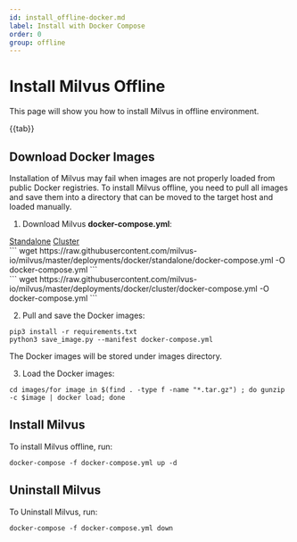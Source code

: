 ```yaml
---
id: install_offline-docker.md
label: Install with Docker Compose
order: 0
group: offline
---
```

# Install Milvus Offline

This page will show you how to install Milvus in offline environment.

{{tab}}

## Download Docker Images

Installation of Milvus may fail when images are not properly loaded from public Docker registries. To install Milvus offline, you need to pull all images and save them into a directory that can be moved to the target host and loaded manually.

1. Download Milvus **docker-compose.yml**:

<div class="multipleCode">
  <a href="?standalone">Standalone</a>
  <a href="?cluster">Cluster</a>
</div>
		<div class="multipleCode-standalone" markdown="block">
```
wget https://raw.githubusercontent.com/milvus-io/milvus/master/deployments/docker/standalone/docker-compose.yml -O docker-compose.yml
```
		</div>
		<div class="multipleCode-cluster" markdown="block">
```
wget https://raw.githubusercontent.com/milvus-io/milvus/master/deployments/docker/cluster/docker-compose.yml -O docker-compose.yml
```
		</div>

2. Pull and save the Docker images:

```
pip3 install -r requirements.txt
python3 save_image.py --manifest docker-compose.yml
```

<div class="alert note">
The Docker images will be stored under images directory.
</div>

3. Load the Docker images:

```
cd images/for image in $(find . -type f -name "*.tar.gz") ; do gunzip -c $image | docker load; done
```

## Install Milvus

To install Milvus offline, run:

```
docker-compose -f docker-compose.yml up -d
```

## Uninstall Milvus

To Uninstall Milvus, run:

```
docker-compose -f docker-compose.yml down
```



